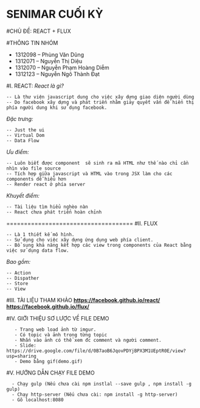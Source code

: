# SENIMAR CUỐI KỲ

#CHỦ ĐỀ: REACT + FLUX

#THÔNG TIN NHÓM
- 1312098 – Phùng Văn Dũng
- 1312071 – Nguyễn Thị Diệu
- 1312070 – Nguyễn Phạm Hoàng Diễm
- 1312123 – Nguyễn Ngô Thành Đạt

#I. REACT:
*React là gì?*
```
-- Là thư viện javascript dung cho việc xây dựng giao diện người dùng
-- Do facebook xây dựng và phát triển nhằm giảy quyết vấn đề hiển thị phía người dung khi sử dụng facebook.
```

*Đặc trưng:*
```
-- Just the ui
-- Virtual Dom
-- Data Flow
```

*Ưu điểm:*
```
-- Luôn biết được component  sẽ sinh ra mã HTML như thế nào chỉ cần nhìn vào file source
-- Tích hợp giữa javascript và HTML vào trong JSX làm cho các components dễ hiểu hơn
-- Render react ở phía server
```

*Khuyết điểm:*
```
-- Tài liệu tìm hiểu nghèo nàn
-- React chưa phát triển hoàn chỉnh
```
====================================
#II. FLUX
```
-- Là 1 thiết kế mô hình.
-- Sử dụng cho việc xây dựng ứng dụng web phía client.
-- Bổ sung khả năng kết hợp các view trong components của React bằng việc sử dụng data flow.
```

*Bao gồm:*
```
-- Action
-- Dispather
-- Store
-- View
```

#III. TÀI LIỆU THAM KHẢO
**https://facebook.github.io/react/**
**https://facebook.github.io/flux/**

#IV. GIỚI THIỆU SƠ LƯỢC VỀ FILE DEMO
```
   - Trang web load ảnh từ imgur.
   - Có topic và ảnh trong từng topic
   - Nhấn vào ảnh có thể xem đc comment và người comment.
   - Slide: https://drive.google.com/file/d/0B7aoB6JqovPDYjBPX3M1UEptR0E/view?usp=sharing
   - Demo bằng gif(demo.gif)
```
#V. HƯỚNG DẪN CHẠY FILE DEMO
```
  - Chạy gulp (Nếu chưa cài npm instlal --save gulp , npm install -g gulp)
  - Chạy http-server (Nếu chưa cài: npm install -g http-server)
  - Gõ localhost:8080
```
